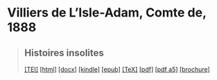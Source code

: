 # Villiers de L’Isle-Adam, Comte de, 1888

> ## Histoires insolites
>  <a target="_blank" title="Source XML/TEI" class="mime48 tei" href="https://hurlus.github.io/tei/villiers1888_histoires-insolites.xml">[TEI]</a>  <a target="_blank" title="HTML une page" class="mime48 html" href="https://hurlus.github.io/villiers1888_histoires-insolites/villiers1888_histoires-insolites.html">[html]</a>  <a target="_blank" title="Bureautique (LibreOffice, MS.Word)" class="mime48 docx" href="https://hurlus.github.io/villiers1888_histoires-insolites/villiers1888_histoires-insolites.docx">[docx]</a>  <a target="_blank" title="Amazon.kindle" class="mime48 mobi" href="https://hurlus.github.io/villiers1888_histoires-insolites/villiers1888_histoires-insolites.mobi">[kindle]</a>  <a target="_blank" title="EPUB, pour liseuses et téléphones" class="mime48 epub" href="https://hurlus.github.io/villiers1888_histoires-insolites/villiers1888_histoires-insolites.epub">[epub]</a>  <a target="_blank" title="LaTeX" class="mime48 tex" href="https://hurlus.github.io/villiers1888_histoires-insolites/villiers1888_histoires-insolites.tex">[TeX]</a>  <a target="_blank" title="PDF à imprimer, A4 2 colonnes" class="mime48 pdf" href="https://hurlus.github.io/villiers1888_histoires-insolites/villiers1888_histoires-insolites.pdf">[pdf]</a>  <a target="_blank" title="PDF à lire, A5 une colonne" class="mime48 a5" href="https://hurlus.github.io/villiers1888_histoires-insolites/villiers1888_histoires-insolites_a5.pdf">[pdf a5]</a>  <a target="_blank" title="Brochure à agrafer, pdf imposé pour imprimante recto/verso" class="mime48 brochure" href="https://hurlus.github.io/villiers1888_histoires-insolites/villiers1888_histoires-insolites_brochure.pdf">[brochure]</a> 
